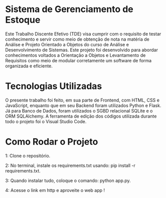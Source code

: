 # Sistema de Gerenciamento de Estoque

Este Trabalho Discente Efetivo (TDE) visa cumprir com o requisito de testar conhecimento e servir como meio de obtenção de nota na matéria de Análise e Projeto Orientado a Objetos do curso de Análise e Desenvolvimento de Sistemas. Este projeto foi desenvolvido para abordar conhecimentos voltados a Orientação a Objetos e Levantamento de Requisitos como meio de modular corretamente um software de forma organizada e eficiente.

# Tecnologias Utilizadas

O presente trabalho foi feito, em sua parte de Frontend, com HTML, CSS e JavaScript, enquanto que em seu Backend foram utilizados Python e Flask. Já para Banco de Dados, foram utilizados o SGBD relacional SQLite e o ORM SQLAlchemy. A ferramenta de edição dos códigos utilizada durante todo o projeto foi o Visual Studio Code.

# Como Rodar o Projeto

1: Clone o repositório.

2: No terminal, instale os requirements.txt usando: pip install -r requirements.txt.

3: Quando instalar tudo, coloque o comando: python app.py.

4: Acesse o link em http e aproveite o web app !
